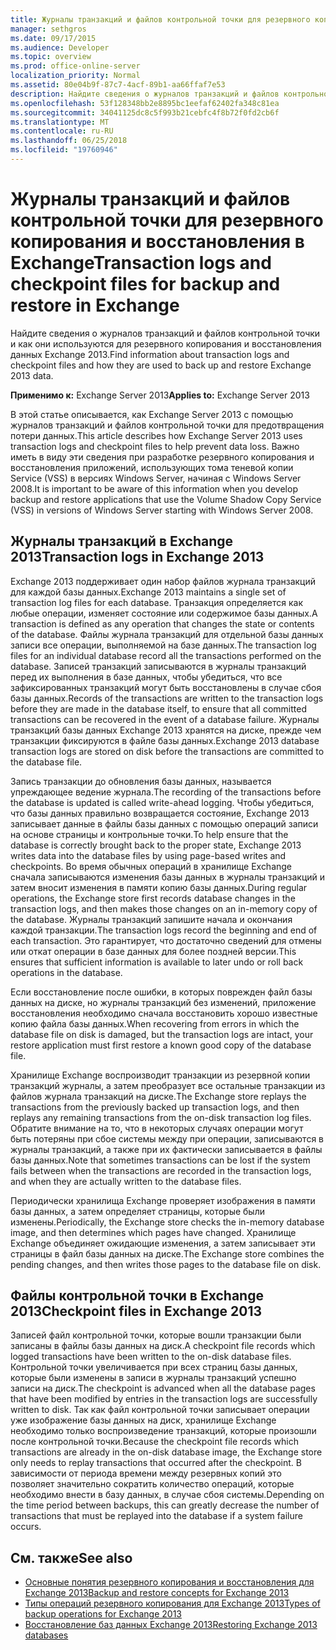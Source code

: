 ```yaml
---
title: Журналы транзакций и файлов контрольной точки для резервного копирования и восстановления в Exchange
manager: sethgros
ms.date: 09/17/2015
ms.audience: Developer
ms.topic: overview
ms.prod: office-online-server
localization_priority: Normal
ms.assetid: 80e04b9f-87c7-4acf-89b1-aa66ffaf7e53
description: Найдите сведения о журналов транзакций и файлов контрольной точки и как они используются для резервного копирования и восстановления данных Exchange 2013.
ms.openlocfilehash: 53f128348bb2e8895bc1eefaf62402fa348c81ea
ms.sourcegitcommit: 34041125dc8c5f993b21cebfc4f8b72f0fd2cb6f
ms.translationtype: MT
ms.contentlocale: ru-RU
ms.lasthandoff: 06/25/2018
ms.locfileid: "19760946"
---
```

# <a name="transaction-logs-and-checkpoint-files-for-backup-and-restore-in-exchange"></a><span data-ttu-id="c8abb-103">Журналы транзакций и файлов контрольной точки для резервного копирования и восстановления в Exchange</span><span class="sxs-lookup"><span data-stu-id="c8abb-103">Transaction logs and checkpoint files for backup and restore in Exchange</span></span>

<span data-ttu-id="c8abb-104">Найдите сведения о журналов транзакций и файлов контрольной точки и как они используются для резервного копирования и восстановления данных Exchange 2013.</span><span class="sxs-lookup"><span data-stu-id="c8abb-104">Find information about transaction logs and checkpoint files and how they are used to back up and restore Exchange 2013 data.</span></span>
  
<span data-ttu-id="c8abb-105">**Применимо к:** Exchange Server 2013</span><span class="sxs-lookup"><span data-stu-id="c8abb-105">**Applies to:** Exchange Server 2013</span></span> 
  
<span data-ttu-id="c8abb-106">В этой статье описывается, как Exchange Server 2013 с помощью журналов транзакций и файлов контрольной точки для предотвращения потери данных.</span><span class="sxs-lookup"><span data-stu-id="c8abb-106">This article describes how Exchange Server 2013 uses transaction logs and checkpoint files to help prevent data loss.</span></span> <span data-ttu-id="c8abb-107">Важно иметь в виду эти сведения при разработке резервного копирования и восстановления приложений, использующих тома теневой копии Service (VSS) в версиях Windows Server, начиная с Windows Server 2008.</span><span class="sxs-lookup"><span data-stu-id="c8abb-107">It is important to be aware of this information when you develop backup and restore applications that use the Volume Shadow Copy Service (VSS) in versions of Windows Server starting with Windows Server 2008.</span></span>
  
## <a name="transaction-logs-in-exchange-2013"></a><span data-ttu-id="c8abb-108">Журналы транзакций в Exchange 2013</span><span class="sxs-lookup"><span data-stu-id="c8abb-108">Transaction logs in Exchange 2013</span></span>

<span data-ttu-id="c8abb-109">Exchange 2013 поддерживает один набор файлов журнала транзакций для каждой базы данных.</span><span class="sxs-lookup"><span data-stu-id="c8abb-109">Exchange 2013 maintains a single set of transaction log files for each database.</span></span> <span data-ttu-id="c8abb-110">Транзакция определяется как любые операции, изменяет состояние или содержимое базы данных.</span><span class="sxs-lookup"><span data-stu-id="c8abb-110">A transaction is defined as any operation that changes the state or contents of the database.</span></span> <span data-ttu-id="c8abb-111">Файлы журнала транзакций для отдельной базы данных записи все операции, выполняемой на базе данных.</span><span class="sxs-lookup"><span data-stu-id="c8abb-111">The transaction log files for an individual database record all the transactions performed on the database.</span></span> <span data-ttu-id="c8abb-112">Записей транзакций записываются в журналы транзакций перед их выполнения в базе данных, чтобы убедиться, что все зафиксированных транзакций могут быть восстановлены в случае сбоя базы данных.</span><span class="sxs-lookup"><span data-stu-id="c8abb-112">Records of the transactions are written to the transaction logs before they are made in the database itself, to ensure that all committed transactions can be recovered in the event of a database failure.</span></span> <span data-ttu-id="c8abb-113">Журналы транзакций базы данных Exchange 2013 хранятся на диске, прежде чем транзакции фиксируются в файле базы данных.</span><span class="sxs-lookup"><span data-stu-id="c8abb-113">Exchange 2013 database transaction logs are stored on disk before the transactions are committed to the database file.</span></span> 
  
<span data-ttu-id="c8abb-114">Запись транзакции до обновления базы данных, называется упреждающее ведение журнала.</span><span class="sxs-lookup"><span data-stu-id="c8abb-114">The recording of the transactions before the database is updated is called write-ahead logging.</span></span> <span data-ttu-id="c8abb-115">Чтобы убедиться, что базы данных правильно возвращается состояние, Exchange 2013 записывает данные в файлы базы данных с помощью операций записи на основе страницы и контрольные точки.</span><span class="sxs-lookup"><span data-stu-id="c8abb-115">To help ensure that the database is correctly brought back to the proper state, Exchange 2013 writes data into the database files by using page-based writes and checkpoints.</span></span> <span data-ttu-id="c8abb-116">Во время обычных операций в хранилище Exchange сначала записываются изменения базы данных в журналы транзакций и затем вносит изменения в памяти копию базы данных.</span><span class="sxs-lookup"><span data-stu-id="c8abb-116">During regular operations, the Exchange store first records database changes in the transaction logs, and then makes those changes on an in-memory copy of the database.</span></span> <span data-ttu-id="c8abb-117">Журналы транзакций запишите начала и окончания каждой транзакции.</span><span class="sxs-lookup"><span data-stu-id="c8abb-117">The transaction logs record the beginning and end of each transaction.</span></span> <span data-ttu-id="c8abb-118">Это гарантирует, что достаточно сведений для отмены или откат операции в базе данных для более поздней версии.</span><span class="sxs-lookup"><span data-stu-id="c8abb-118">This ensures that sufficient information is available to later undo or roll back operations in the database.</span></span>
  
<span data-ttu-id="c8abb-119">Если восстановление после ошибки, в которых поврежден файл базы данных на диске, но журналы транзакций без изменений, приложение восстановления необходимо сначала восстановить хорошо известные копию файла базы данных.</span><span class="sxs-lookup"><span data-stu-id="c8abb-119">When recovering from errors in which the database file on disk is damaged, but the transaction logs are intact, your restore application must first restore a known good copy of the database file.</span></span>
  
<span data-ttu-id="c8abb-120">Хранилище Exchange воспроизводит транзакции из резервной копии транзакций журналы, а затем преобразует все остальные транзакции из файлов журнала транзакций на диске.</span><span class="sxs-lookup"><span data-stu-id="c8abb-120">The Exchange store replays the transactions from the previously backed up transaction logs, and then replays any remaining transactions from the on-disk transaction log files.</span></span> <span data-ttu-id="c8abb-121">Обратите внимание на то, что в некоторых случаях операции могут быть потеряны при сбое системы между при операции, записываются в журналы транзакций, а также при их фактически записывается в файлы базы данных.</span><span class="sxs-lookup"><span data-stu-id="c8abb-121">Note that sometimes transactions can be lost if the system fails between when the transactions are recorded in the transaction logs, and when they are actually written to the database files.</span></span> 
  
<span data-ttu-id="c8abb-122">Периодически хранилища Exchange проверяет изображения в памяти базы данных, а затем определяет страницы, которые были изменены.</span><span class="sxs-lookup"><span data-stu-id="c8abb-122">Periodically, the Exchange store checks the in-memory database image, and then determines which pages have changed.</span></span> <span data-ttu-id="c8abb-123">Хранилище Exchange объединяет ожидающие изменения, а затем записывает эти страницы в файл базы данных на диске.</span><span class="sxs-lookup"><span data-stu-id="c8abb-123">The Exchange store combines the pending changes, and then writes those pages to the database file on disk.</span></span>
  
## <a name="checkpoint-files-in-exchange-2013"></a><span data-ttu-id="c8abb-124">Файлы контрольной точки в Exchange 2013</span><span class="sxs-lookup"><span data-stu-id="c8abb-124">Checkpoint files in Exchange 2013</span></span>

<span data-ttu-id="c8abb-125">Записей файл контрольной точки, которые вошли транзакции были записаны в файлы базы данных на диск.</span><span class="sxs-lookup"><span data-stu-id="c8abb-125">A checkpoint file records which logged transactions have been written to the on-disk database files.</span></span> <span data-ttu-id="c8abb-126">Контрольной точки увеличивается при всех страниц базы данных, которые были изменены в записи в журналы транзакций успешно записи на диск.</span><span class="sxs-lookup"><span data-stu-id="c8abb-126">The checkpoint is advanced when all the database pages that have been modified by entries in the transaction logs are successfully written to disk.</span></span> <span data-ttu-id="c8abb-127">Так как файл контрольной точки записывает операции уже изображение базы данных на диск, хранилище Exchange необходимо только воспроизведение транзакций, которые произошли после контрольной точки.</span><span class="sxs-lookup"><span data-stu-id="c8abb-127">Because the checkpoint file records which transactions are already in the on-disk database image, the Exchange store only needs to replay transactions that occurred after the checkpoint.</span></span> <span data-ttu-id="c8abb-128">В зависимости от периода времени между резервных копий это позволяет значительно сократить количество операций, которые необходимо внести в базу данных, в случае сбоя системы.</span><span class="sxs-lookup"><span data-stu-id="c8abb-128">Depending on the time period between backups, this can greatly decrease the number of transactions that must be replayed into the database if a system failure occurs.</span></span>
  
## <a name="see-also"></a><span data-ttu-id="c8abb-129">См. также</span><span class="sxs-lookup"><span data-stu-id="c8abb-129">See also</span></span>

- [<span data-ttu-id="c8abb-130">Основные понятия резервного копирования и восстановления для Exchange 2013</span><span class="sxs-lookup"><span data-stu-id="c8abb-130">Backup and restore concepts for Exchange 2013</span></span>](backup-and-restore-concepts-for-exchange-2013.md)
- [<span data-ttu-id="c8abb-131">Типы операций резервного копирования для Exchange 2013</span><span class="sxs-lookup"><span data-stu-id="c8abb-131">Types of backup operations for Exchange 2013</span></span>](types-of-backup-operations-for-exchange-2013.md)
- [<span data-ttu-id="c8abb-132">Восстановление баз данных Exchange 2013</span><span class="sxs-lookup"><span data-stu-id="c8abb-132">Restoring Exchange 2013 databases</span></span>](restoring-exchange-2013-databases.md)
    

